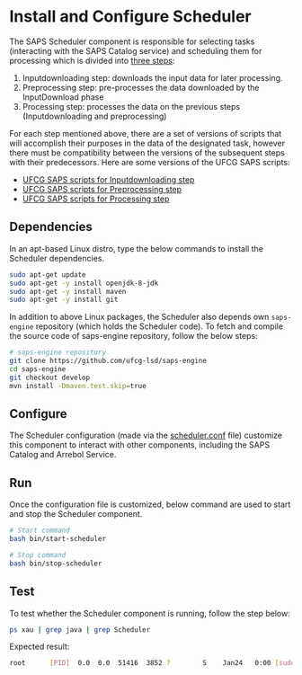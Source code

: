 # Install and Configure Scheduler

The SAPS Scheduler component is responsible for selecting tasks (interacting with the SAPS Catalog service) and scheduling them for processing which is divided into [three steps](https://github.com/ufcg-lsd/saps-scripts-template):

1. Inputdownloading step: downloads the input data for later processing.
2. Preprocessing step: pre-processes the data downloaded by the InputDownload phase
3. Processing step: processes the data on the previous steps (Inputdownloading and preprocessing)

For each step mentioned above, there are a set of versions of scripts that will accomplish their purposes in the data of the designated task, however there must be compatibility between the versions of the subsequent steps with their predecessors. Here are some versions of the UFCG SAPS scripts:
-  [UFCG SAPS scripts for Inputdownloading step](https://github.com/ufcg-lsd/saps-scripts-inputdownload)
-  [UFCG SAPS scripts for Preprocessing step](https://github.com/ufcg-lsd/saps-scripts-preprocessing)
-  [UFCG SAPS scripts for Processing step](https://github.com/ufcg-lsd/saps-scripts-processing)
  
## Dependencies

In an apt-based Linux distro, type the below commands to install the Scheduler dependencies.

```bash
sudo apt-get update
sudo apt-get -y install openjdk-8-jdk
sudo apt-get -y install maven
sudo apt-get -y install git
```

In addition to above Linux packages, the Scheduler also depends own ```saps-engine``` repository (which holds the Scheduler code). To fetch and compile the source code of saps-engine repository, follow the below steps:

```bash
# saps-engine repository
git clone https://github.com/ufcg-lsd/saps-engine
cd saps-engine
git checkout develop
mvn install -Dmaven.test.skip=true
```

## Configure

The Scheduler configuration (made via the [scheduler.conf](/config/scheduler.conf) file) customize this component to interact with other components, including the SAPS Catalog and Arrebol Service.

## Run
Once the configuration file is customized, below command are used to start and stop the Scheduler component.

```bash
# Start command
bash bin/start-scheduler
```

```bash
# Stop command
bash bin/stop-scheduler
```

## Test
To test whether the Scheduler component is running, follow the step below:

```bash
ps xau | grep java | grep Scheduler
```

Expected result:

```bash
root      [PID]  0.0  0.0  51416  3852 ?        S    Jan24   0:00 [sudo] java -Xdebug -Xrunjdwp:server=y,transport=dt_socket,address=4000,suspend=n -Dlog4j.configuration=file:$saps_engine_dir_path/config/log4j.properties -Djava.library.path=/usr/local/lib -cp $saps_engine_dir_path/target/saps-engine-0.0.1-SNAPSHOT.jar:target/lib/* org.fogbowcloud.saps.engine.core.scheduler.SchedulerMain $saps_engine_dir_path/config/scheduler.conf
```
